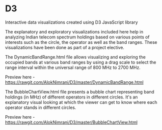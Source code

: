 # D3
Interactive data visualizations created using D3 JavaScript library

The explanatory and exploratory visualizations included here help in analyzing Indian telecom spectrum holdings based on various points of interests such as the circle, the operator as well as the band ranges. These visualizations have been done as part of a project elective.

The DynamicBandRange.html file allows visualizing and exploring the occupied bands at various band ranges by using a drag scale to select the range interval within the universal range of 800 MHz to 2700 MHz.

Preview here - https://rawgit.com/AlokNimrani/D3/master/DynamicBandRange.html

The BubbleChartView.html file presents a bubble chart representing band holdings (in MHz) of different operators in different circles. It's an explanatory visual looking at which the viewer can get to know where each operator stands in different circles.

Preview here - https://rawgit.com/AlokNimrani/D3/master/BubbleChartView.html
